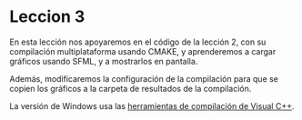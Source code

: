 # Leccion 3

En esta lección nos apoyaremos en el código de la lección 2, con su compilación multiplataforma usando CMAKE, y aprenderemos a cargar gráficos usando SFML, y a mostrarlos en pantalla.

Además, modificaremos la configuración de la compilación para que se copien los gráficos a la carpeta de resultados de la compilación.

La versión de Windows usa las [herramientas de compilación de Visual C++](http://landinghub.visualstudio.com/visual-cpp-build-tools).